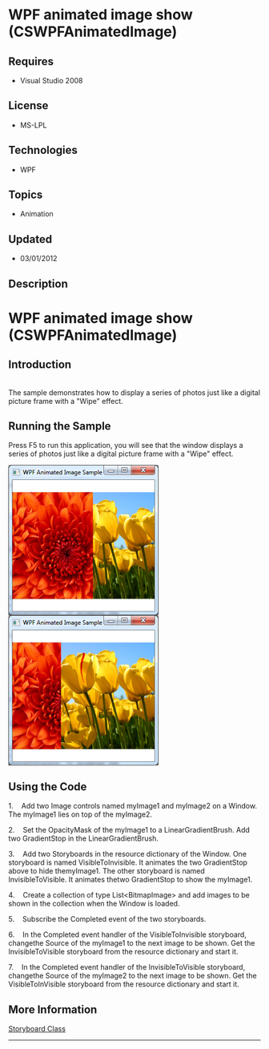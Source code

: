 # WPF animated image show (CSWPFAnimatedImage)
## Requires
- Visual Studio 2008
## License
- MS-LPL
## Technologies
- WPF
## Topics
- Animation
## Updated
- 03/01/2012
## Description

<h1><span style="">WPF animated image show (<span class="SpellE">CSWPFAnimatedImage</span>)
</span></h1>
<h2>Introduction</h2>
<p class="MsoNormal"><br>
The sample demonstrates how to display a series of photos just like a digital<span style="">
</span>picture frame with a &quot;Wipe&quot; effect.<span style=""> </span></p>
<h2>Running the Sample<span style=""> </span></h2>
<p class="MsoNormal"><span style="">Press F5 to run this application, you will see that the window displays
</span>a series of photos just like a digital<span style=""> </span>picture frame with a &quot;Wipe&quot; effect.<span style="">
</span></p>
<p class="MsoNormal"><span style=""><img src="53231-image.png" alt="" width="300" height="300" align="middle">
<span style="">&nbsp;</span> <img src="53232-image.png" alt="" width="300" height="300" align="middle">
</span><span style=""></span></p>
<h2>Using the Code<span style=""> </span></h2>
<p class="MsoListParagraphCxSpFirst" style=""><span style=""><span style="">1.<span style="font:7.0pt &quot;Times New Roman&quot;">&nbsp;&nbsp;&nbsp;&nbsp;&nbsp;&nbsp;
</span></span></span><span style="">Add two Image controls named myImage1 and myImage2 on a Window. The myImage1</span><span style="">
</span><span style="">lies on top of the myImage2. </span></p>
<p class="MsoListParagraphCxSpMiddle" style=""><span style=""><span style="">2.<span style="font:7.0pt &quot;Times New Roman&quot;">&nbsp;&nbsp;&nbsp;&nbsp;&nbsp;&nbsp;
</span></span></span><span style="">Set the OpacityMask of the myImage1 to a LinearGradientBrush. Add two GradientStop in the LinearGradientBrush.
</span></p>
<p class="MsoListParagraphCxSpMiddle" style=""><span style=""><span style="">3.<span style="font:7.0pt &quot;Times New Roman&quot;">&nbsp;&nbsp;&nbsp;&nbsp;&nbsp;&nbsp;
</span></span></span><span style="">Add two Storyboards in the resource dictionary of the Window. One storyboard is named VisibleToInvisible. It animates the two GradientStop above to hide themyImage1. The other storyboard is named InvisibleToVisible. It animates
 thetwo GradientStop to show the myImage1. </span></p>
<p class="MsoListParagraphCxSpMiddle" style=""><span style=""><span style="">4.<span style="font:7.0pt &quot;Times New Roman&quot;">&nbsp;&nbsp;&nbsp;&nbsp;&nbsp;&nbsp;
</span></span></span><span style="">Create a collection of type List&lt;BitmapImage&gt; and add images to be shown in the collection when the Window is loaded.
</span></p>
<p class="MsoListParagraphCxSpMiddle" style=""><span style=""><span style="">5.<span style="font:7.0pt &quot;Times New Roman&quot;">&nbsp;&nbsp;&nbsp;&nbsp;&nbsp;&nbsp;
</span></span></span><span style="">Subscribe the Completed event of the two storyboards.
</span></p>
<p class="MsoListParagraphCxSpMiddle" style=""><span style=""><span style="">6.<span style="font:7.0pt &quot;Times New Roman&quot;">&nbsp;&nbsp;&nbsp;&nbsp;&nbsp;&nbsp;
</span></span></span><span style="">In the Completed event handler of the VisibleToInvisible storyboard, changethe Source of the myImage1 to the next image to be shown. Get the InvisibleToVisible storyboard from the resource dictionary and start it.
</span></p>
<p class="MsoListParagraphCxSpLast" style=""><span style=""><span style="">7.<span style="font:7.0pt &quot;Times New Roman&quot;">&nbsp;&nbsp;&nbsp;&nbsp;&nbsp;&nbsp;
</span></span></span><span style="">In the Completed event handler of the InvisibleToVisible storyboard, changethe Source of the myImage2 to the next image to be shown. Get the</span><span style="">
</span><span style="">VisibleToInVisible storyboard from the resource dictionary and start it.</span><span style="">
</span></p>
<h2>More Information<span style=""> </span></h2>
<p class="MsoNormal"><span style=""><a href="http://msdn.microsoft.com/en-us/library/system.windows.media.animation.storyboard.aspx">Storyboard Class</a>
</span></p>
<hr>
<div><a href="http://go.microsoft.com/?linkid=9759640" style="margin-top:3px"><img alt="" src="http://bit.ly/onecodelogo">
</a></div>
